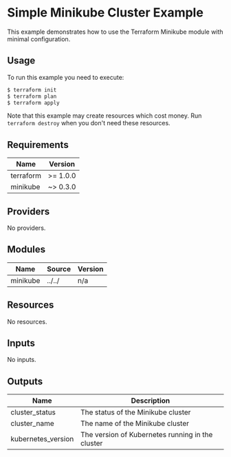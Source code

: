 # Simple Minikube Cluster Example

This example demonstrates how to use the Terraform Minikube module with minimal configuration.

## Usage

To run this example you need to execute:

```bash
$ terraform init
$ terraform plan
$ terraform apply
```

Note that this example may create resources which cost money. Run `terraform destroy` when you don't need these resources.

## Requirements

| Name | Version |
|------|---------|
| terraform | >= 1.0.0 |
| minikube | ~> 0.3.0 |

## Providers

No providers.

## Modules

| Name | Source | Version |
|------|--------|---------|
| minikube | ../../ | n/a |

## Resources

No resources.

## Inputs

No inputs.

## Outputs

| Name | Description |
|------|-------------|
| cluster_status | The status of the Minikube cluster |
| cluster_name | The name of the Minikube cluster |
| kubernetes_version | The version of Kubernetes running in the cluster |
